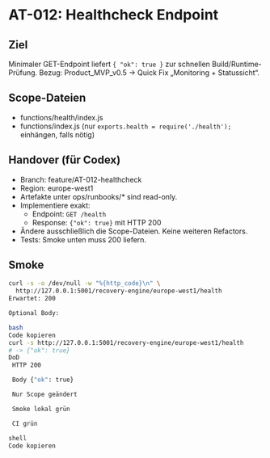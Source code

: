 # AT-012: Healthcheck Endpoint

## Ziel
Minimaler GET-Endpoint liefert `{ "ok": true }` zur schnellen Build/Runtime-Prüfung.
Bezug: Product_MVP_v0.5 → Quick Fix „Monitoring + Statussicht“.

## Scope-Dateien
- functions/health/index.js
- functions/index.js (nur `exports.health = require('./health');` einhängen, falls nötig)

## Handover (für Codex)
- Branch: feature/AT-012-healthcheck
- Region: europe-west1
- Artefakte unter ops/runbooks/* sind read-only.
- Implementiere exakt:
  - Endpoint: `GET /health`
  - Response: `{"ok": true}` mit HTTP 200
- Ändere ausschließlich die Scope-Dateien. Keine weiteren Refactors.
- Tests: Smoke unten muss 200 liefern.

## Smoke
```bash
curl -s -o /dev/null -w "%{http_code}\n" \
  http://127.0.0.1:5001/recovery-engine/europe-west1/health
Erwartet: 200

Optional Body:

bash
Code kopieren
curl -s http://127.0.0.1:5001/recovery-engine/europe-west1/health
# -> {"ok": true}
DoD
 HTTP 200

 Body {"ok": true}

 Nur Scope geändert

 Smoke lokal grün

 CI grün

shell
Code kopieren

